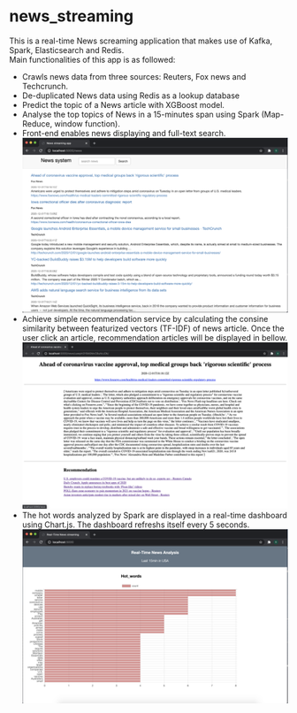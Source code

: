 # news_streaming

This is a real-time News screaming application that makes use of Kafka, Spark, Elasticsearch and Redis. \
Main functionalities of this app is as followed: 
* Crawls news data from three sources: Reuters, Fox news and Techcrunch.
* De-duplicated News data using Redis as a lookup database
* Predict the topic of a News article with XGBoost model.
* Analyse the top topics of News in a 15-minutes span using Spark (Map-Reduce, window function).
* Front-end enables news displaying and full-text search.
![](pics/search.png)
* Achieve simple recommendation service by calculating the consine similarity between featurized vectors (TF-IDF) of news article. Once the user click an article, recommendation articles will be displayed in bellow.
![](pics/recommendation.png)
* The hot words analyzed by Spark are displayed in a real-time dashboard using Chart.js. The dashboard refreshs itself every 5 seconds.
![](pics/hot_words_dashboard.png)

